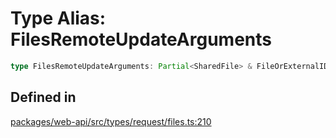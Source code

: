 # Type Alias: FilesRemoteUpdateArguments

```ts
type FilesRemoteUpdateArguments: Partial<SharedFile> & FileOrExternalID & FileType & TokenOverridable;
```

## Defined in

[packages/web-api/src/types/request/files.ts:210](https://github.com/slackapi/node-slack-sdk/blob/main/packages/web-api/src/types/request/files.ts#L210)
